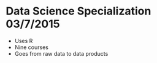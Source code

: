 # Data Science Specialization 03/7/2015

 * Uses R 
 * Nine courses 
 * Goes from raw data to data products
